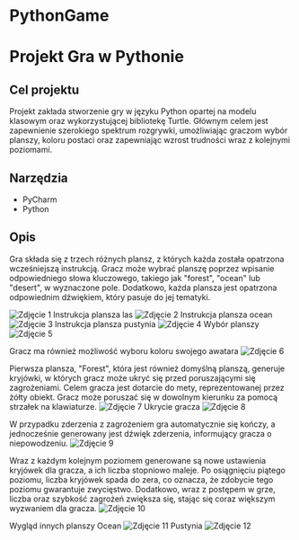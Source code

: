 # PythonGame

# Projekt Gra w Pythonie

## Cel projektu
Projekt zakłada stworzenie gry w języku Python opartej na modelu klasowym oraz wykorzystującej bibliotekę Turtle. Głównym celem jest zapewnienie szerokiego spektrum rozgrywki, umożliwiając graczom wybór planszy, koloru postaci oraz zapewniając wzrost trudności wraz z kolejnymi poziomami.

## Narzędzia
- PyCharm
- Python

## Opis
Gra składa się z trzech różnych plansz, z których każda została opatrzona wcześniejszą instrukcją. Gracz może wybrać planszę poprzez wpisanie odpowiedniego słowa kluczowego, takiego jak "forest", "ocean" lub "desert", w wyznaczone pole. Dodatkowo, każda plansza jest opatrzona odpowiednim dźwiękiem, który pasuje do jej tematyki.

<img src="images_readme/instrukacja.png" alt="Zdjęcie 1">
Instrukcja plansza las
<img src="images_readme/instrukcja1.png" alt="Zdjęcie 2">
Instrukcja plansza ocean
<img src="images_readme/instrukcja2.png" alt="Zdjęcie 3">
Instrukcja plansza pustynia
<img src="images_readme/instrukcja33.png" alt="Zdjęcie 4">
Wybór planszy 
<img src="images_readme/select_game_board.png" alt="Zdjęcie 5">

Gracz ma również możliwość wyboru koloru swojego awatara
<img src="images_readme/select_color.png" alt="Zdjęcie 6">

Pierwsza plansza, "Forest", która jest również domyślną planszą, generuje kryjówki, w których gracz może ukryć się przed poruszającymi się zagrożeniami. Celem gracza jest dotarcie do mety, reprezentowanej przez żółty obiekt. Gracz może poruszać się w dowolnym kierunku za pomocą strzałek na klawiaturze.
<img src="images_readme/level1.png" alt="Zdjęcie 7">
Ukrycie gracza 
<img src="images_readme/hide_player.png" alt="Zdjęcie 8">

W przypadku zderzenia z zagrożeniem gra automatycznie się kończy, a jednocześnie generowany jest dźwięk zderzenia, informujący gracza o niepowodzeniu.
<img src="images_readme/collision.png" alt="Zdjęcie 9">

Wraz z każdym kolejnym poziomem generowane są nowe ustawienia kryjówek dla gracza, a ich liczba stopniowo maleje. Po osiągnięciu piątego poziomu, liczba kryjówek spada do zera, co oznacza, że zdobycie tego poziomu gwarantuje zwycięstwo. Dodatkowo, wraz z postępem w grze, liczba oraz szybkość zagrożeń zwiększa się, stając się coraz większym wyzwaniem dla gracza.
<img src="images_readme/victory.png" alt="Zdjęcie 10">

Wygląd innych planszy 
Ocean 
<img src="images_readme/ocean.png" alt="Zdjęcie 11">
Pustynia 
<img src="images_readme/ocean.png" alt="Zdjęcie 12">


